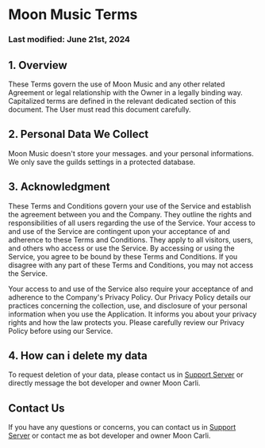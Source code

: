 # Moon Music Terms
### Last modified: June 21st, 2024
## 1. Overview
These Terms govern the use of Moon Music and any other related Agreement or legal relationship with the Owner in a legally binding way. Capitalized terms are defined in the relevant dedicated section of this document. The User must read this document carefully.

## 2. Personal Data We Collect
Moon Music doesn't store your messages. and your personal informations. We only save the guilds settings in a protected database.

## 3. Acknowledgment
These Terms and Conditions govern your use of the Service and establish the agreement between you and the Company. They outline the rights and responsibilities of all users regarding the use of the Service. Your access to and use of the Service are contingent upon your acceptance of and adherence to these Terms and Conditions. They apply to all visitors, users, and others who access or use the Service. By accessing or using the Service, you agree to be bound by these Terms and Conditions. If you disagree with any part of these Terms and Conditions, you may not access the Service.

Your access to and use of the Service also require your acceptance of and adherence to the Company's Privacy Policy. Our Privacy Policy details our practices concerning the collection, use, and disclosure of your personal information when you use the Application. It informs you about your privacy rights and how the law protects you. Please carefully review our Privacy Policy before using our Service.

## 4. How can i delete my data
To request deletion of your data, please contact us in [Support Server](https://discord.gg/wqTgHeJ4Ku) or directly message the bot developer and owner Moon Carli.

## Contact Us
If you have any questions or concerns, you can contact us in [Support Server](https://discord.gg/wqTgHeJ4Ku) or contact me as bot developer and owner Moon Carli.
